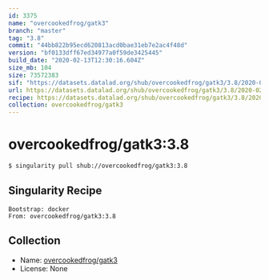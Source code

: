 ```yaml
---
id: 3375
name: "overcookedfrog/gatk3"
branch: "master"
tag: "3.8"
commit: "44bb822b95ecd620813acd0bae31eb7e2ac4f48d"
version: "bf0133dff67ed34977a0f59de3425445"
build_date: "2020-02-13T12:30:16.604Z"
size_mb: 104
size: 73572383
sif: "https://datasets.datalad.org/shub/overcookedfrog/gatk3/3.8/2020-02-13-44bb822b-bf0133df/bf0133dff67ed34977a0f59de3425445.simg"
url: https://datasets.datalad.org/shub/overcookedfrog/gatk3/3.8/2020-02-13-44bb822b-bf0133df/
recipe: https://datasets.datalad.org/shub/overcookedfrog/gatk3/3.8/2020-02-13-44bb822b-bf0133df/Singularity
collection: overcookedfrog/gatk3
---
```


# overcookedfrog/gatk3:3.8

```bash
$ singularity pull shub://overcookedfrog/gatk3:3.8
```

## Singularity Recipe

```singularity
Bootstrap: docker
From: overcookedfrog/gatk3:3.8
```

## Collection

 - Name: [overcookedfrog/gatk3](https://github.com/overcookedfrog/gatk3)
 - License: None

